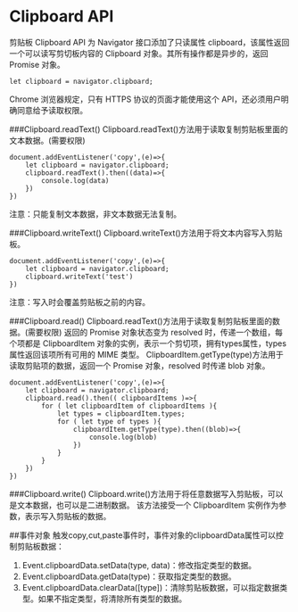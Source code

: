 Clipboard API
===
剪贴板 Clipboard API 为 Navigator 接口添加了只读属性 clipboard，该属性返回一个可以读写剪切板内容的 Clipboard 对象。其所有操作都是异步的，返回 Promise 对象。
```
let clipboard = navigator.clipboard;
```
Chrome 浏览器规定，只有 HTTPS 协议的页面才能使用这个 API，还必须用户明确同意给予读取权限。

###Clipboard.readText()
Clipboard.readText()方法用于读取复制剪贴板里面的文本数据。(需要权限)
```
document.addEventListener('copy',(e)=>{
    let clipboard = navigator.clipboard;
    clipboard.readText().then((data)=>{
        console.log(data)
    })
})
```
注意：只能复制文本数据，非文本数据无法复制。

###Clipboard.writeText()
Clipboard.writeText()方法用于将文本内容写入剪贴板。
```
document.addEventListener('copy',(e)=>{
    let clipboard = navigator.clipboard;
    clipboard.writeText('test')
})
```
注意：写入时会覆盖剪贴板之前的内容。

###Clipboard.read()
Clipboard.readText()方法用于读取复制剪贴板里面的数据。(需要权限)
返回的 Promise 对象状态变为 resolved 时，传递一个数组，每个项都是 ClipboardItem 对象的实例，表示一个剪切项，拥有types属性，types属性返回该项所有可用的 MIME 类型。
ClipboardItem.getType(type)方法用于读取剪贴项的数据，返回一个 Promise 对象，resolved 时传递 blob 对象。
```
document.addEventListener('copy',(e)=>{
    let clipboard = navigator.clipboard;
    clipboard.read().then(( clipboardItems )=>{
        for ( let clipboardItem of clipboardItems ){
            let types = clipboardItem.types;
            for ( let type of types ){
                clipboardItem.getType(type).then((blob)=>{
                    console.log(blob)
                })
            }
        }
    })
})
```

###Clipboard.write()
Clipboard.write()方法用于将任意数据写入剪贴板，可以是文本数据，也可以是二进制数据。
该方法接受一个 ClipboardItem 实例作为参数，表示写入剪贴板的数据。

##事件对象
触发copy,cut,paste事件时，事件对象的clipboardData属性可以控制剪贴板数据：
1. Event.clipboardData.setData(type, data)：修改指定类型的数据。
2. Event.clipboardData.getData(type)：获取指定类型的数据。
3. Event.clipboardData.clearData([type])：清除剪贴板数据，可以指定数据类型。如果不指定类型，将清除所有类型的数据。